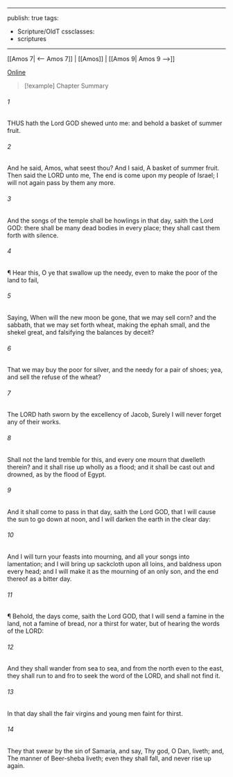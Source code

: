 

---
publish: true
tags:
  - Scripture/OldT
cssclasses:
  - scriptures
---
[[Amos 7| <-- Amos 7]] | [[Amos]] | [[Amos 9| Amos 9 -->]]

[Online](https://churchofjesuschrist.org/study/scriptures/ot/amos/8?lang=eng)

>[!example] Chapter Summary
>
###### 1
THUS hath the Lord GOD shewed unto me: and behold a basket of summer fruit.
###### 2
And he said, Amos, what seest thou? And I said, A basket of summer fruit. Then said the LORD unto me, The end is come upon my people of Israel; I will not again pass by them any more.
###### 3
And the songs of the temple shall be howlings in that day, saith the Lord GOD: there shall be many dead bodies in every place; they shall cast them forth with silence.
###### 4
¶ Hear this, O ye that swallow up the needy, even to make the poor of the land to fail,
###### 5
Saying, When will the new moon be gone, that we may sell corn? and the sabbath, that we may set forth wheat, making the ephah small, and the shekel great, and falsifying the balances by deceit?
###### 6
That we may buy the poor for silver, and the needy for a pair of shoes; yea, and sell the refuse of the wheat?
###### 7
The LORD hath sworn by the excellency of Jacob, Surely I will never forget any of their works.
###### 8
Shall not the land tremble for this, and every one mourn that dwelleth therein? and it shall rise up wholly as a flood; and it shall be cast out and drowned, as by the flood of Egypt.
###### 9
And it shall come to pass in that day, saith the Lord GOD, that I will cause the sun to go down at noon, and I will darken the earth in the clear day:
###### 10
And I will turn your feasts into mourning, and all your songs into lamentation; and I will bring up sackcloth upon all loins, and baldness upon every head; and I will make it as the mourning of an only son, and the end thereof as a bitter day.
###### 11
¶ Behold, the days come, saith the Lord GOD, that I will send a famine in the land, not a famine of bread, nor a thirst for water, but of hearing the words of the LORD:
###### 12
And they shall wander from sea to sea, and from the north even to the east, they shall run to and fro to seek the word of the LORD, and shall not find it.
###### 13
In that day shall the fair virgins and young men faint for thirst.
###### 14
They that swear by the sin of Samaria, and say, Thy god, O Dan, liveth; and, The manner of Beer-sheba liveth; even they shall fall, and never rise up again.



